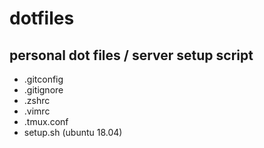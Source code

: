 # dotfiles
## personal dot files / server setup script

* .gitconfig
* .gitignore
* .zshrc
* .vimrc
* .tmux.conf
* setup.sh (ubuntu 18.04)

